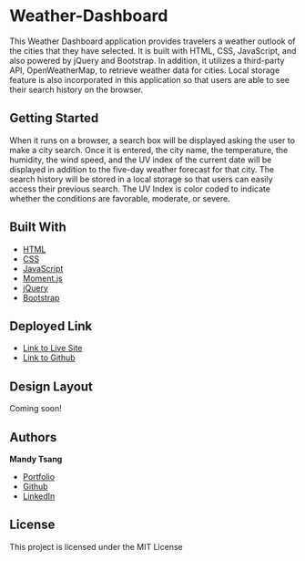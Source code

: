 # Weather-Dashboard

This Weather Dashboard application provides travelers a weather outlook of the cities that they have selected. It is built with HTML, CSS, JavaScript, and also powered by jQuery and Bootstrap. In addition, it utilizes a third-party API, OpenWeatherMap, to retrieve weather data for cities. Local storage feature is also incorporated in this application so that users are able to see their search history on the browser. 

## Getting Started

When it runs on a browser, a search box will be displayed asking the user to make a city search. Once it is entered, the city name, the temperature, the humidity, the wind speed, and the UV index of the current date will be displayed in addition to the five-day weather forecast for that city. The search history will be stored in a local storage so that users can easily access their previous search. The UV Index is color coded to indicate whether the conditions are favorable, moderate, or severe. 


## Built With

* [HTML](https://developer.mozilla.org/en-US/docs/Web/HTML)
* [CSS](https://developer.mozilla.org/en-US/docs/Web/CSS)
* [JavaScript](https://developer.mozilla.org/en-US/docs/Web/JavaScript)
* [Moment.js](https://momentjs.com/docs/)
* [jQuery](https://jquery.com)
* [Bootstrap](https://getbootstrap.com)


## Deployed Link

* [Link to Live Site](https://mandytsang007.github.io/Weather-Dashboard/)
* [Link to Github](https://github.com/MANDYTSANG007/Weather-Dashboard)

## Design Layout

Coming soon!

## Authors

**Mandy Tsang** 

- [Portfolio](https://mandytsang007.github.io/new-portfolio/)
- [Github](https://github.com/MANDYTSANG007)
- [LinkedIn](https://www.linkedin.com/in/man-tsang-64308b22a/)


## License

This project is licensed under the MIT License 

